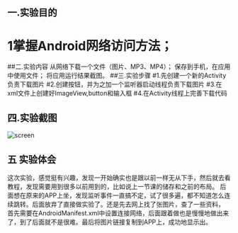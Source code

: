 ## 一.实验目的
# 1掌握Android网络访问方法；
##二.实验内容
从网络下载一个文件（图片、MP3、MP4）；
保存到手机，在应用中使用文件；
将应用运行结果截图。
##三.实验步骤
#1.先创建一个新的Activity负责下载图片
#2.创建按钮，并为之加一个监听器启动线程负责下载图片
#3.在xml文件上创建好ImageView,button和输入框
#4.在Activity线程上完善下载代码
## 四.实验截图
![screen](https://github.com/Moshaojia/android-labs-2018/blob/master/soft1614080902405/a6/707168785562869792.jpg) 
## 五 实验体会
这次实验，感觉挺有兴趣，发现一开始确实也是跟以前一样无从下手，然后就去看教程，发现需要用到很多以前用到的，比如说上一节课的储存和之前的布局。
后面想在原来的APP上坐，发现监听事件一直搞不定，试了很多遍，都不知道怎么连续跳转。后面放弃了直接做实验了。还是先去网上找了张图片，查了一些资料，
首先需要在AndroidManifest.xml中设置连接网络，后面跟着做也是慢慢地做出来了，到了后面就不是很难。最后将图片链接复制到APP上，成功地显示出。
